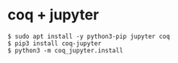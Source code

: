 # coq + jupyter
```
$ sudo apt install -y python3-pip jupyter coq
$ pip3 install coq-jupyter
$ python3 -m coq_jupyter.install
```
